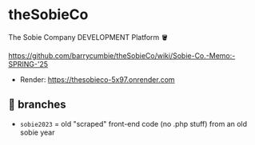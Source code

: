# theSobieCo
The Sobie Company DEVELOPMENT Platform 🪣


https://github.com/barrycumbie/theSobieCo/wiki/Sobie-Co.-Memo:-SPRING-'25

- Render: https://thesobieco-5x97.onrender.com

## 🐝 branches 

- `sobie2023` = old "scraped" front-end code (no .php stuff) from an old sobie year
